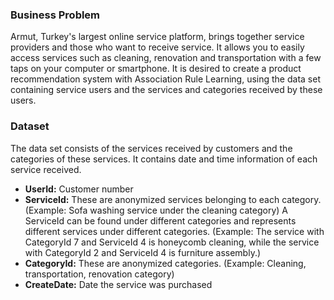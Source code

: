 ### Business Problem

Armut, Turkey's largest online service platform, brings together service providers and those who want to receive service. It allows you to easily access services such as cleaning, renovation and transportation with a few taps on your computer or smartphone. It is desired to create a product recommendation system with Association Rule Learning, using the data set containing service users and the services and categories received by these users.


### Dataset

The data set consists of the services received by customers and the categories of these services. It contains date and time information of each service received.

- **UserId:** Customer number
- **ServiceId:** These are anonymized services belonging to each category. (Example: Sofa washing service under the cleaning category)
A ServiceId can be found under different categories and represents different services under different categories. (Example: The service with CategoryId 7 and ServiceId 4 is honeycomb cleaning, while the service with CategoryId 2 and ServiceId 4 is furniture assembly.)
- **CategoryId:** These are anonymized categories. (Example: Cleaning, transportation, renovation category)
- **CreateDate:** Date the service was purchased
